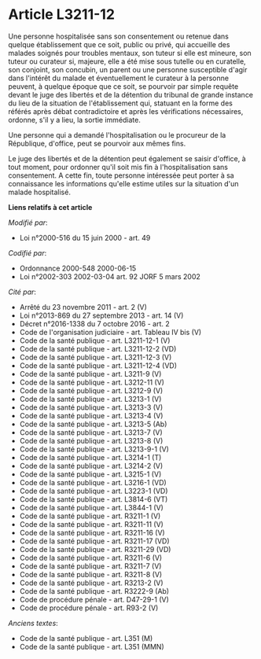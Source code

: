 # Article L3211-12

Une personne hospitalisée sans son consentement ou retenue dans quelque établissement que ce soit, public ou privé, qui
accueille des malades soignés pour troubles mentaux, son tuteur si elle est mineure, son tuteur ou curateur si, majeure, elle
a été mise sous tutelle ou en curatelle, son conjoint, son concubin, un parent ou une personne susceptible d'agir dans
l'intérêt du malade et éventuellement le curateur à la personne peuvent, à quelque époque que ce soit, se pourvoir par simple
requête devant le juge des libertés et de la détention du tribunal de grande instance du lieu de la situation de
l'établissement qui, statuant en la forme des référés après débat contradictoire et après les vérifications nécessaires,
ordonne, s'il y a lieu, la sortie immédiate.

Une personne qui a demandé l'hospitalisation ou le procureur de la République, d'office, peut se pourvoir aux mêmes fins.

Le juge des libertés et de la détention peut également se saisir d'office, à tout moment, pour ordonner qu'il soit mis fin à
l'hospitalisation sans consentement. A cette fin, toute personne intéressée peut porter à sa connaissance les informations
qu'elle estime utiles sur la situation d'un malade hospitalisé.

**Liens relatifs à cet article**

_Modifié par_:

  - Loi n°2000-516 du 15 juin 2000 - art. 49

_Codifié par_:

  - Ordonnance 2000-548 2000-06-15
  - Loi n°2002-303 2002-03-04 art. 92 JORF 5 mars 2002

_Cité par_:

  - Arrêté du 23 novembre 2011 - art. 2 (V)
  - Loi n°2013-869 du 27 septembre 2013 - art. 14 (V)
  - Décret n°2016-1338 du 7 octobre 2016 - art. 2
  - Code de l'organisation judiciaire - art. Tableau IV bis (V)
  - Code de la santé publique - art. L3211-12-1 (V)
  - Code de la santé publique - art. L3211-12-2 (VD)
  - Code de la santé publique - art. L3211-12-3 (V)
  - Code de la santé publique - art. L3211-12-4 (VD)
  - Code de la santé publique - art. L3211-9 (V)
  - Code de la santé publique - art. L3212-11 (V)
  - Code de la santé publique - art. L3212-9 (V)
  - Code de la santé publique - art. L3213-1 (V)
  - Code de la santé publique - art. L3213-3 (V)
  - Code de la santé publique - art. L3213-4 (V)
  - Code de la santé publique - art. L3213-5 (Ab)
  - Code de la santé publique - art. L3213-7 (V)
  - Code de la santé publique - art. L3213-8 (V)
  - Code de la santé publique - art. L3213-9-1 (V)
  - Code de la santé publique - art. L3214-1 (T)
  - Code de la santé publique - art. L3214-2 (V)
  - Code de la santé publique - art. L3215-1 (V)
  - Code de la santé publique - art. L3216-1 (VD)
  - Code de la santé publique - art. L3223-1 (VD)
  - Code de la santé publique - art. L3814-6 (VT)
  - Code de la santé publique - art. L3844-1 (V)
  - Code de la santé publique - art. R3211-1 (V)
  - Code de la santé publique - art. R3211-11 (V)
  - Code de la santé publique - art. R3211-16 (V)
  - Code de la santé publique - art. R3211-17 (VD)
  - Code de la santé publique - art. R3211-29 (VD)
  - Code de la santé publique - art. R3211-6 (V)
  - Code de la santé publique - art. R3211-7 (V)
  - Code de la santé publique - art. R3211-8 (V)
  - Code de la santé publique - art. R3213-2 (V)
  - Code de la santé publique - art. R3222-9 (Ab)
  - Code de procédure pénale - art. D47-29-1 (V)
  - Code de procédure pénale - art. R93-2 (V)

_Anciens textes_:

  - Code de la santé publique - art. L351 (M)
  - Code de la santé publique - art. L351 (MMN)
